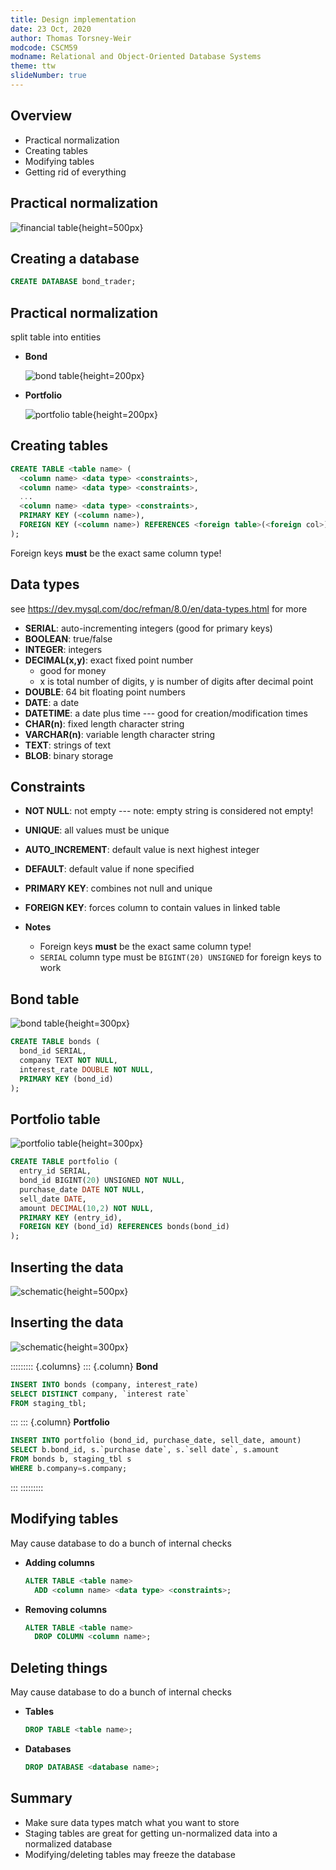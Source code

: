 ```yaml
---
title: Design implementation
date: 23 Oct, 2020
author: Thomas Torsney-Weir
modcode: CSCM59
modname: Relational and Object-Oriented Database Systems
theme: ttw
slideNumber: true
---
```


<section data-background-image="images/feedback_howto.png">
</section>

## Overview

* Practical normalization
* Creating tables
* Modifying tables
* Getting rid of everything

## Practical normalization

![financial table](images/new_tbl.svg){height=500px}

## Creating a database

```sql
CREATE DATABASE bond_trader;
```

## Practical normalization

split table into entities

* **Bond**

    ![bond table](images/new_tbl_bond_hl.svg){height=200px}

* **Portfolio**

    ![portfolio table](images/new_tbl_port_hl.svg){height=200px}

## Creating tables

```sql
CREATE TABLE <table name> (
  <column name> <data type> <constraints>,
  <column name> <data type> <constraints>,
  ...
  <column name> <data type> <constraints>,
  PRIMARY KEY (<column name>),
  FOREIGN KEY (<column name>) REFERENCES <foreign table>(<foreign col>)
);
```

Foreign keys **must** be the exact same column type!

## Data types

see https://dev.mysql.com/doc/refman/8.0/en/data-types.html for more

* **SERIAL**: auto-incrementing integers (good for primary keys)
* **BOOLEAN**: true/false
* **INTEGER**: integers
* **DECIMAL(x,y)**: exact fixed point number 
    - good for money
    - x is total number of digits, y is number of digits after decimal point
* **DOUBLE**: 64 bit floating point numbers
* **DATE**: a date
* **DATETIME**: a date plus time --- good for creation/modification times
* **CHAR(n)**: fixed length character string
* **VARCHAR(n)**: variable length character string
* **TEXT**: strings of text
* **BLOB**: binary storage

## Constraints

* **NOT NULL**: not empty --- note: empty string is considered not empty!
* **UNIQUE**: all values must be unique
* **AUTO_INCREMENT**: default value is next highest integer
* **DEFAULT**: default value if none specified
* **PRIMARY KEY**: combines not null and unique
* **FOREIGN KEY**: forces column to contain values in linked table

* **Notes**
    - Foreign keys **must** be the exact same column type!
    - `SERIAL` column type must be `BIGINT(20) UNSIGNED` for foreign 
      keys to work

## Bond table

![bond table](images/new_tbl_bond_hl.svg){height=300px}

```sql
CREATE TABLE bonds (
  bond_id SERIAL,
  company TEXT NOT NULL,
  interest_rate DOUBLE NOT NULL,
  PRIMARY KEY (bond_id)
);
```

## Portfolio table

![portfolio table](images/new_tbl_port_hl.svg){height=300px}

```sql
CREATE TABLE portfolio (
  entry_id SERIAL,
  bond_id BIGINT(20) UNSIGNED NOT NULL,
  purchase_date DATE NOT NULL,
  sell_date DATE,
  amount DECIMAL(10,2) NOT NULL,
  PRIMARY KEY (entry_id),
  FOREIGN KEY (bond_id) REFERENCES bonds(bond_id)
);
```

## Inserting the data

![schematic](images/new_tbl_insert.svg){height=500px}

## Inserting the data

![schematic](images/new_tbl_insert.svg){height=300px}

::::::::: {.columns}
::: {.column}
**Bond**

```sql
INSERT INTO bonds (company, interest_rate)
SELECT DISTINCT company, `interest rate`
FROM staging_tbl;
```
:::
::: {.column}
**Portfolio**

```sql
INSERT INTO portfolio (bond_id, purchase_date, sell_date, amount)
SELECT b.bond_id, s.`purchase date`, s.`sell date`, s.amount
FROM bonds b, staging_tbl s
WHERE b.company=s.company;
```
:::
:::::::::

## Modifying tables

May cause database to do a bunch of internal checks

* **Adding columns**

    ```sql
    ALTER TABLE <table name>
      ADD <column name> <data type> <constraints>;
    ```
* **Removing columns**

    ```sql
    ALTER TABLE <table name>
      DROP COLUMN <column name>;
    ```

## Deleting things

May cause database to do a bunch of internal checks

* **Tables**

    ```sql
    DROP TABLE <table name>;
    ```

* **Databases**

    ```sql
    DROP DATABASE <database name>;
    ```

## Summary

* Make sure data types match what you want to store
* Staging tables are great for getting un-normalized 
  data into a normalized database
* Modifying/deleting tables may freeze the database


